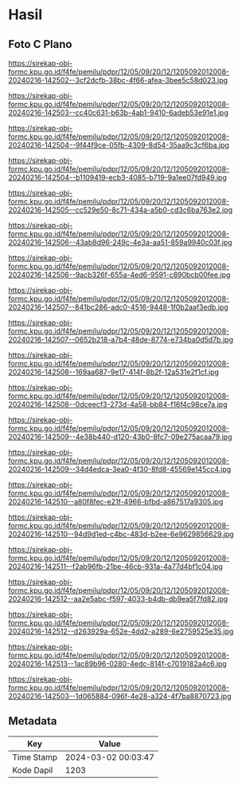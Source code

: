# Hasil

## Foto C Plano

https://sirekap-obj-formc.kpu.go.id/f4fe/pemilu/pdpr/12/05/09/20/12/1205092012008-20240216-142502--3cf2dcfb-38bc-4f66-afea-3bee5c58d023.jpg

https://sirekap-obj-formc.kpu.go.id/f4fe/pemilu/pdpr/12/05/09/20/12/1205092012008-20240216-142503--cc40c631-b63b-4ab1-9410-6adeb53e91e1.jpg

https://sirekap-obj-formc.kpu.go.id/f4fe/pemilu/pdpr/12/05/09/20/12/1205092012008-20240216-142504--9f44f9ce-05fb-4309-8d54-35aa9c3cf6ba.jpg

https://sirekap-obj-formc.kpu.go.id/f4fe/pemilu/pdpr/12/05/09/20/12/1205092012008-20240216-142504--b1109419-ecb3-4085-b719-9a1ee07fd949.jpg

https://sirekap-obj-formc.kpu.go.id/f4fe/pemilu/pdpr/12/05/09/20/12/1205092012008-20240216-142505--cc529e50-8c71-434a-a5b0-cd3c6ba763e2.jpg

https://sirekap-obj-formc.kpu.go.id/f4fe/pemilu/pdpr/12/05/09/20/12/1205092012008-20240216-142506--43ab8d96-249c-4e3a-aa51-859a9940c03f.jpg

https://sirekap-obj-formc.kpu.go.id/f4fe/pemilu/pdpr/12/05/09/20/12/1205092012008-20240216-142506--9acb326f-655a-4ed6-9591-c890bcb00fee.jpg

https://sirekap-obj-formc.kpu.go.id/f4fe/pemilu/pdpr/12/05/09/20/12/1205092012008-20240216-142507--841bc286-adc0-4516-9448-1f0b2aaf3edb.jpg

https://sirekap-obj-formc.kpu.go.id/f4fe/pemilu/pdpr/12/05/09/20/12/1205092012008-20240216-142507--0652b218-a7b4-48de-8774-e734ba0d5d7b.jpg

https://sirekap-obj-formc.kpu.go.id/f4fe/pemilu/pdpr/12/05/09/20/12/1205092012008-20240216-142508--169aa687-9e17-414f-8b2f-12a531e2f1cf.jpg

https://sirekap-obj-formc.kpu.go.id/f4fe/pemilu/pdpr/12/05/09/20/12/1205092012008-20240216-142508--0dceecf3-273d-4a58-bb84-f16f4c98ce7a.jpg

https://sirekap-obj-formc.kpu.go.id/f4fe/pemilu/pdpr/12/05/09/20/12/1205092012008-20240216-142509--4e38b440-d120-43b0-8fc7-09e275acaa79.jpg

https://sirekap-obj-formc.kpu.go.id/f4fe/pemilu/pdpr/12/05/09/20/12/1205092012008-20240216-142509--34d4edca-3ea0-4f30-8fd8-45569e145cc4.jpg

https://sirekap-obj-formc.kpu.go.id/f4fe/pemilu/pdpr/12/05/09/20/12/1205092012008-20240216-142510--a80f8fec-e21f-4966-bfbd-a867517a9305.jpg

https://sirekap-obj-formc.kpu.go.id/f4fe/pemilu/pdpr/12/05/09/20/12/1205092012008-20240216-142510--94d9d1ed-c4bc-483d-b2ee-6e9629856629.jpg

https://sirekap-obj-formc.kpu.go.id/f4fe/pemilu/pdpr/12/05/09/20/12/1205092012008-20240216-142511--f2ab96fb-21be-46cb-931a-4a77d4bf1c04.jpg

https://sirekap-obj-formc.kpu.go.id/f4fe/pemilu/pdpr/12/05/09/20/12/1205092012008-20240216-142512--aa2e5abc-f597-4033-b4db-db9ea5f7fd82.jpg

https://sirekap-obj-formc.kpu.go.id/f4fe/pemilu/pdpr/12/05/09/20/12/1205092012008-20240216-142512--d263929a-652e-4dd2-a289-6e2759525e35.jpg

https://sirekap-obj-formc.kpu.go.id/f4fe/pemilu/pdpr/12/05/09/20/12/1205092012008-20240216-142513--1ac89b96-0280-4edc-814f-c7019182a4c6.jpg

https://sirekap-obj-formc.kpu.go.id/f4fe/pemilu/pdpr/12/05/09/20/12/1205092012008-20240216-142503--1d065884-096f-4e28-a324-4f7ba8870723.jpg


## Metadata

| Key        | Value               |
| ---------- | ------------------- |
| Time Stamp | 2024-03-02 00:03:47 |
| Kode Dapil | 1203                |



